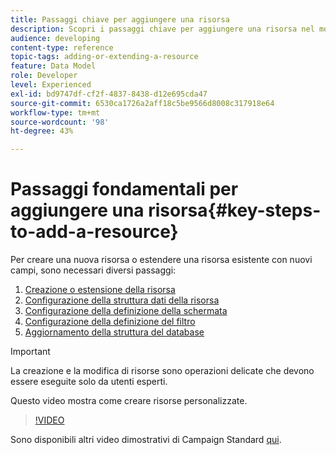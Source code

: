 ```yaml
---
title: Passaggi chiave per aggiungere una risorsa
description: Scopri i passaggi chiave per aggiungere una risorsa nel modello dati di Adobe Campaign.
audience: developing
content-type: reference
topic-tags: adding-or-extending-a-resource
feature: Data Model
role: Developer
level: Experienced
exl-id: bd9747df-cf2f-4837-8438-d12e695cda47
source-git-commit: 6530ca1726a2aff18c5be9566d8008c317918e64
workflow-type: tm+mt
source-wordcount: '98'
ht-degree: 43%

---
```


# Passaggi fondamentali per aggiungere una risorsa{#key-steps-to-add-a-resource}

Per creare una nuova risorsa o estendere una risorsa esistente con nuovi campi, sono necessari diversi passaggi:

1. [Creazione o estensione della risorsa](../../developing/using/creating-or-extending-the-resource.md)
1. [Configurazione della struttura dati della risorsa](../../developing/using/configuring-the-resource-s-data-structure.md)
1. [Configurazione della definizione della schermata](../../developing/using/configuring-the-screen-definition.md)
1. [Configurazione della definizione del filtro](../../developing/using/configuring-filter-definition.md)
1. [Aggiornamento della struttura del database](../../developing/using/updating-the-database-structure.md)

>[!IMPORTANT]
>
>La creazione e la modifica di risorse sono operazioni delicate che devono essere eseguite solo da utenti esperti.

Questo video mostra come creare risorse personalizzate.

>[!VIDEO](https://video.tv.adobe.com/v/27715?quality=9&captions=eng)

Sono disponibili altri video dimostrativi di Campaign Standard [qui](https://experienceleague.adobe.com/docs/campaign-standard-learn/tutorials/overview.html?lang=it).
